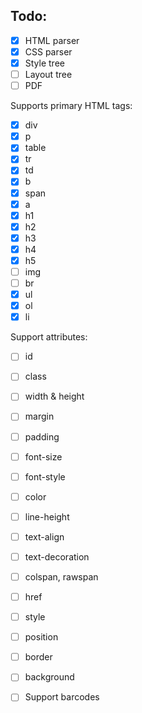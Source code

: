 ## Todo:

- [x] HTML parser
- [x] CSS parser
- [x] Style tree
- [ ] Layout tree
- [ ] PDF

Supports primary HTML tags:

- [x] div
- [x] p
- [x] table
- [x] tr
- [x] td
- [x] b
- [x] span
- [x] a
- [x] h1
- [x] h2
- [x] h3
- [x] h4
- [x] h5
- [ ] img
- [ ] br
- [x] ul
- [x] ol
- [x] li

Support attributes:

- [ ] id
- [ ] class
- [ ] width & height
- [ ] margin
- [ ] padding
- [ ] font-size
- [ ] font-style
- [ ] color
- [ ] line-height
- [ ] text-align
- [ ] text-decoration
- [ ] colspan, rawspan
- [ ] href
- [ ] style
- [ ] position
- [ ] border
- [ ] background

- [ ] Support barcodes


